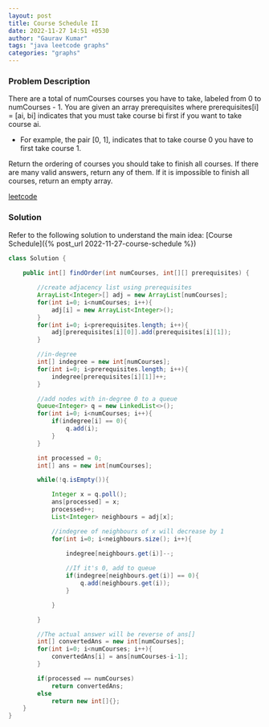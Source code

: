 ```yaml
---
layout: post
title: Course Schedule II
date: 2022-11-27 14:51 +0530
author: "Gaurav Kumar"
tags: "java leetcode graphs"
categories: "graphs"
---
```


### Problem Description

There are a total of numCourses courses you have to take, labeled from 0 to numCourses - 1. You are given an array prerequisites where prerequisites[i] = [ai, bi] indicates that you must take course bi first if you want to take course ai.

- For example, the pair [0, 1], indicates that to take course 0 you have to first take course 1.

Return the ordering of courses you should take to finish all courses. If there are many valid answers, return any of them. If it is impossible to finish all courses, return an empty array.

[leetcode](https://leetcode.com/problems/course-schedule/description/)

### Solution

Refer to the following solution to understand the main idea: [Course Schedule]({% post_url 2022-11-27-course-schedule %})

```java
class Solution {
    
    public int[] findOrder(int numCourses, int[][] prerequisites) {

        //create adjacency list using prerequisites
        ArrayList<Integer>[] adj = new ArrayList[numCourses];
        for(int i=0; i<numCourses; i++){
            adj[i] = new ArrayList<Integer>();
        }
        for(int i=0; i<prerequisites.length; i++){
            adj[prerequisites[i][0]].add(prerequisites[i][1]);
        }

        //in-degree
        int[] indegree = new int[numCourses];
        for(int i=0; i<prerequisites.length; i++){
            indegree[prerequisites[i][1]]++;
        }

        //add nodes with in-degree 0 to a queue
        Queue<Integer> q = new LinkedList<>();
        for(int i=0; i<numCourses; i++){
            if(indegree[i] == 0){
                q.add(i);
            }
        }

        int processed = 0;
        int[] ans = new int[numCourses];

        while(!q.isEmpty()){

            Integer x = q.poll();
            ans[processed] = x;
            processed++;
            List<Integer> neighbours = adj[x];

            //indegree of neighbours of x will decrease by 1
            for(int i=0; i<neighbours.size(); i++){
                
                indegree[neighbours.get(i)]--;

                //If it's 0, add to queue
                if(indegree[neighbours.get(i)] == 0){
                    q.add(neighbours.get(i));
                }

            }

        }

        //The actual answer will be reverse of ans[]
        int[] convertedAns = new int[numCourses];
        for(int i=0; i<numCourses; i++){
            convertedAns[i] = ans[numCourses-i-1];
        }

        if(processed == numCourses)
            return convertedAns;
        else
            return new int[]{};
    }
}
```
